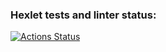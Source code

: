 ### Hexlet tests and linter status:
[![Actions Status](https://github.com/KalinaElena/qa-engineer-project-85/actions/workflows/hexlet-check.yml/badge.svg)](https://github.com/KalinaElena/qa-engineer-project-85/actions)
